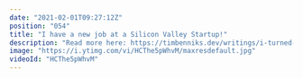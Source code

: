 ```yaml
---
date: "2021-02-01T09:27:12Z"
position: "054"
title: "I have a new job at a Silicon Valley Startup!"
description: "Read more here: https://timbenniks.dev/writings/i-turned-my-career-on-its-head/\n\n2021 is starting well! I have a new Job at a silicon valley startup. In this video I discuss what the job is, why I like it and also why I moved away from the safe career path I was on at Valtech.\n\nFollow me here:\nhttps://timbenniks.dev\nhttps://twitter.com/timbenniks\nhttps://buymeacoff.ee/timbenniks"
image: "https://i.ytimg.com/vi/HCThe5pWhvM/maxresdefault.jpg"
videoId: "HCThe5pWhvM"
---
```


